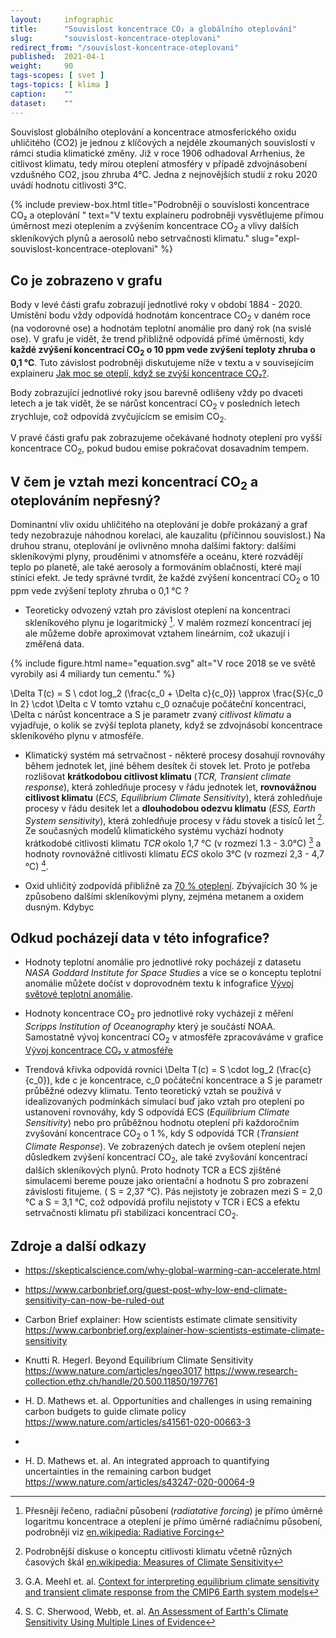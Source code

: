 ```yaml
---
layout:     infographic
title:      "Souvislost koncentrace CO₂ a globálního oteplování"
slug:       "souvislost-koncentrace-oteplovani"
redirect_from: "/souvislost-koncentrace-oteplovani"
published:  2021-04-1
weight:     90
tags-scopes: [ svet ]
tags-topics: [ klima ]
caption:    ""
dataset:    ""
---
```


<p class="perex">
Souvislost globálního oteplování a koncentrace atmosferického oxidu uhličitého (CO2) je jednou z klíčových a nejdéle zkoumaných souvislostí v rámci studia klimatické změny. Již v roce 1906 odhadoval Arrhenius, že citlivost klimatu, tedy mírou oteplení atmosféry v případě zdvojnásobení vzdušného CO2, jsou zhruba 4°C. Jedna z nejnovějších studií z roku 2020 uvádí hodnotu citlivosti 3°C.
</p>

{% include preview-box.html
    title="Podrobněji o souvislosti koncentrace CO₂ a oteplování "
    text="V textu explaineru podrobněji vysvětlujeme přímou úměrnost mezi oteplením a zvýšením koncentrace CO<sub>2</sub> a vlivy dalších skleníkových plynů a aerosolů nebo setrvačnosti klimatu."
    slug="expl-souvislost-koncentrace-oteplovani"
%}


## Co je zobrazeno v grafu

Body v levé části grafu zobrazují jednotlivé roky v období 1884 - 2020. Umístění bodu vždy odpovídá hodnotám koncentrace CO<sub>2</sub> v daném roce (na vodorovné ose) a hodnotám teplotní anomálie pro daný rok (na svislé ose). V grafu je vidět, že trend přibližně odpovídá přímé úměrnosti, kdy **každé zvýšení koncentrací CO<sub>2</sub> o 10 ppm vede zvýšení teploty zhruba o 0,1 °C**. Tuto závislost podrobněji diskutujeme níže v textu a v souvisejícím explaineru [Jak moc se oteplí, když se zvýší koncentrace CO₂?](/explainery/expl-souvislost-koncentrace-oteplovani). 

Body zobrazující jednotlivé roky jsou barevně odlišeny vždy po dvaceti letech a je tak vidět, že se nárůst koncentrací CO<sub>2</sub> v posledních letech zrychluje, což odpovídá zvyčujícícm se emisím CO<sub>2</sub>.

V pravé části grafu pak zobrazujeme očekávané hodnoty oteplení pro vyšší koncentrace CO<sub>2</sub>, pokud budou emise pokračovat dosavadním tempem. 

## V čem je vztah mezi koncentrací CO<sub>2</sub> a oteplováním nepřesný?

Dominantní vliv oxidu uhličitého na oteplování je dobře prokázaný a graf tedy nezobrazuje náhodnou korelaci, ale kauzalitu (příčinnou souvislost.) Na druhou stranu, oteplování je ovlivněno mnoha dalšími faktory: dalšími skleníkovými plyny, prouděnimi v atnomsféře a oceánu, které rozvádějí teplo po planetě, ale také  aerosoly a formováním oblačnosti, které mají stíníci efekt. Je tedy správné tvrdit, že každé zvýšení koncentrací CO<sub>2</sub> o 10 ppm vede zvýšení teploty zhruba o 0,1 °C ? 

* Teoreticky odvozený vztah pro závislost oteplení na koncentraci skleníkového plynu je logaritmický [^55]. V malém rozmezí koncentrací jej ale můžeme dobře aproximovat vztahem lineárním, což ukazují i změřená data.

{% include figure.html
    name="equation.svg"
    alt="V roce 2018 se ve světě vyrobily asi 4 miliardy tun cementu."
%}

\Delta T(c) = S \ cdot  log_2 (\frac{c_0 + \Delta c}{c_0}) \approx \frac{S}{c_0 ln 2} \cdot \Delta c 
V tomto vztahu c_0 označuje počáteční koncentraci, \Delta c nárůst koncentrace a S je parametr zvaný *citlivost klimatu* a vyjadřuje, o kolik se zvýší teplota planety, když se zdvojnásobí koncentrace skleníkového plynu v atmosféře. 

* Klimatický systém má setrvačnost - některé procesy dosahují rovnováhy během jednotek let, jiné během desítek či stovek let. Proto je potřeba rozlišovat **krátkodobou citlivost klimatu** (*TCR, Transient climate response*), která zohledňuje procesy v řádu jednotek let, **rovnovážnou citlivost klimatu** (*ECS, Equilibrium Climate Sensitivity*), která zohledňuje procesy v řádu desitek let a **dlouhodobou odezvu klimatu** (*ESS, Earth System sensitivity*), která zohledňuje procesy v řádu stovek a tisíců let [^66]. Ze současných modelů klimatického systému vychází hodnoty krátkodobé citlivosti klimatu *TCR* okolo 1,7 °C (v rozmezí 1.3 - 3.0°C) [^67] a hodnoty rovnovážné citlivosti klimatu *ECS* okolo 3°C (v rozmezí 2,3 - 4,7 °C) [^68].       

* Oxid uhličitý zodpovídá přibližně za [70 % oteplení](https://www.globalchange.gov/browse/indicators/annual-greenhouse-gas-index). Zbývajících 30 % je způsobeno dalšími skleníkovými plyny, zejména metanem a oxidem dusným. Kdybyc

## Odkud pocházejí data v této infografice?

* Hodnoty teplotní anomálie pro jednotlivé roky pocházejí z datasetu *NASA Goddard Institute for Space Studies* a více se o konceptu teplotní anomálie můžete dočíst v doprovodném textu k infografice [Vývoj světové teplotní anomálie](/infografiky/vyvoj-teplotni-anomalie).

* Hodnoty koncentrace CO<sub>2</sub> pro jednotlivé roky vycházejí z měření *Scripps Institution of Oceanography* který je součástí <glossary id="noaa">NOAA</glossary>. Samostatně vývoj koncentrací CO<sub>2</sub> v atmosféře zpracováváme v grafice [Vývoj koncentrace CO₂ v atmosféře](/koncentrace-co2)

* Trendová křivka odpovídá rovnici \Delta T(c) = S \cdot log_2 (\frac{c}{c_0}), kde c je koncentrace, c_0 počáteční koncentrace a S je parametr průběžné odezvy klimatu. Tento teoretický vztah se používá v idealizovaných podmínkách simulací buď jako vztah pro oteplení po ustanovení rovnováhy, kdy S odpovídá ECS (*Equilibrium Climate Sensitivity*) nebo pro průběžnou hodnotu oteplení při každoročním zvyšování koncentrace  CO<sub>2</sub> o 1 %, kdy S odpovídá TCR (*Transient Climate Response*). Ve zobrazených datech je ovšem oteplení nejen důsledkem zvýšení koncentrací CO<sub>2</sub>, ale také zvyšování koncentrací dalších skleníkových plynů. Proto hodnoty TCR a ECS zjištěné simulacemi bereme pouze jako orientační a hodnotu S pro zobrazení závislosti fitujeme. ( S = 2,37 °C). Pás nejistoty je zobrazen mezi S = 2,0 °C a S = 3,1 °C, což odpovídá profilu nejistoty v TCR i ECS a efektu setrvačnosti klimatu při stabilizaci koncentrací CO<sub>2</sub>.   


## Zdroje a další odkazy

[^55]: Přesněji řečeno, radiační působení (*radiatative forcing*) je přímo úměrné logaritmu koncentrace a oteplení je přímo úměrné radiačnímu působení, podrobněji viz [en.wikipedia: Radiative Forcing](https://en.wikipedia.org/wiki/Radiative_forcing)

[^66]: Podrobnější diskuse o konceptu citlivosti klimatu včetně různých časových škál [en.wikipedia: Measures of Climate Sensitivity](https://en.wikipedia.org/wiki/Climate_sensitivity#Measures_of_climate_sensitivity)

[^67]: G.A. Meehl et. al. [Context for interpreting equilibrium climate sensitivity and transient climate response from the CMIP6 Earth system models](https://advances.sciencemag.org/content/6/26/eaba1981)

[^68]: S. C. Sherwood, Webb, et. al. [An Assessment of Earth's Climate Sensitivity Using Multiple Lines of Evidence](https://agupubs.onlinelibrary.wiley.com/doi/10.1029/2019RG000678)

[^80]: Matthews, H.D., Tokarska, K.B., Nicholls, Z.R.J. et al. [Opportunities and challenges in using remaining carbon budgets to guide climate policy. Nat. Geosci. 13, 769–779 (2020).](https://doi.org/10.1038/s41561-020-00663-3)

* https://skepticalscience.com/why-global-warming-can-accelerate.html

* https://www.carbonbrief.org/guest-post-why-low-end-climate-sensitivity-can-now-be-ruled-out

* Carbon Brief explainer: How scientists estimate climate sensitivity https://www.carbonbrief.org/explainer-how-scientists-estimate-climate-sensitivity

* Knutti R. Hegerl. Beyond Equilibrium Climate Sensitivity https://www.nature.com/articles/ngeo3017 https://www.research-collection.ethz.ch/handle/20.500.11850/197761

* H. D. Mathews et. al. Opportunities and challenges in using remaining carbon budgets to guide climate policy https://www.nature.com/articles/s41561-020-00663-3

*
* H. D. Mathews et. al. An integrated approach to quantifying uncertainties in the remaining carbon budget https://www.nature.com/articles/s43247-020-00064-9



